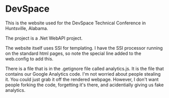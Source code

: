 # DevSpace
This is the website used for the DevSpace Technical Conference in Huntsville, Alabama.

The project is a .Net WebAPI project.

The website itself uses SSI for templating. I have the SSI processor running on the standard html pages, so note the special line added to the web.config to add this.

There is a file that is in the .getignore file called analytics.js.  It is the file that contains our Google Analytics code. I'm not worried about people stealing it. You could just grab it off the rendered webpage. However, I don't want people forking the code, forgetting it's there, and acidentially giving us fake analytics.
